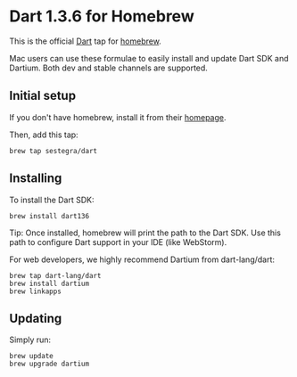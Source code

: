 # Dart 1.3.6 for Homebrew

This is the official [Dart][] tap for [homebrew][].

Mac users can use these formulae to easily install and update Dart SDK and
Dartium. Both dev and stable channels are supported.

## Initial setup

If you don't have homebrew, install it from their [homepage][homebrew].

Then, add this tap:

```
brew tap sestegra/dart
```

## Installing

To install the Dart SDK:

```
brew install dart136
```

Tip: Once installed, homebrew will print the path to the Dart SDK. Use this path to configure Dart support
in your IDE (like WebStorm).

For web developers, we highly recommend Dartium from dart-lang/dart:

```
brew tap dart-lang/dart
brew install dartium
brew linkapps
```

## Updating

Simply run:

```
brew update
brew upgrade dartium
```

[homebrew]: http://brew.sh/
[dart]: https://www.dartlang.org
